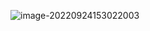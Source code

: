 ![image-20220924153022003](https://manv-typora.oss-cn-hangzhou.aliyuncs.com/typora-imgimage-20220924153022003.png)